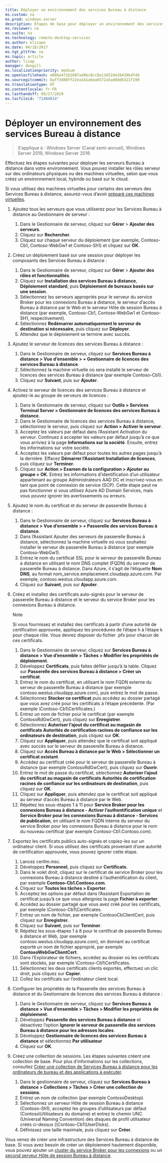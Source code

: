 ```yaml
---
title: Déployer un environnement des services Bureau à distance
ms.custom: na
ms.prod: windows-server
description: Étapes de base pour déployer un environnement des services Bureau à distance.
ms.reviewer: na
ms.suite: na
ms.technology: remote-desktop-services
ms.author: elizapo
ms.date: 04/10/2017
ms.tgt_pltfrm: na
ms.topic: article
author: lizap
manager: dongill
ms.localizationpriority: medium
ms.openlocfilehash: e00be471b2607ad4bc8cc8e11652d428419b4fd6
ms.sourcegitcommit: 6aff3d88ff22ea141a6ea6572a5ad8dd6321f199
ms.translationtype: HT
ms.contentlocale: fr-FR
ms.lasthandoff: 09/27/2019
ms.locfileid: "71404014"
---
```

# <a name="deploy-your-remote-desktop-environment"></a>Déployer un environnement des services Bureau à distance

>S’applique à : Windows Server (Canal semi-annuel), Windows Server 2019, Windows Server 2016

Effectuez les étapes suivantes pour déployer les serveurs Bureau à distance dans votre environnement. Vous pouvez installer les rôles serveur sur des ordinateurs physiques ou des machines virtuelles, selon que vous créez un environnement local, hybride ou basé sur le cloud. 

Si vous utilisez des machines virtuelles pour certains des serveurs des Services Bureau à distance, assurez-vous d’avoir [préparé ces machines virtuelles](rds-prepare-vms.md).
  
  
1.  Ajoutez tous les serveurs que vous utiliserez pour les Services Bureau à distance au Gestionnaire de serveur :  
    1.  Dans le Gestionnaire de serveur, cliquez sur **Gérer** > **Ajouter des serveurs**.  
    2.  Cliquez sur **Rechercher**.  
    3.  Cliquez sur chaque serveur du déploiement (par exemple, Contoso-Cb1, Contoso-WebGw1 et Contoso-Sh1) et cliquez sur **OK**.  
2.  Créez un déploiement basé sur une session pour déployer les composants des Services Bureau à distance :  
    1.  Dans le Gestionnaire de serveur, cliquez sur **Gérer** > **Ajouter des rôles et fonctionnalités**.  
    2.  Cliquez sur **Installation des services Bureau à distance**, **Déploiement standard**, puis **Déploiement de bureaux basés sur une session**.  
    3.  Sélectionnez les serveurs appropriés pour le serveur du service Broker pour les connexions Bureau à distance, le serveur d’accès Bureau à distance par le Web et le serveur Hôte de session Bureau à distance (par exemple, Contoso-Cb1, Contoso-WebGw1 et Contoso-SH1, respectivement).  
    4.  Sélectionnez **Redémarrer automatiquement le serveur de destination si nécessaire**, puis cliquez sur **Déployer**.  
    5.  Attendez que le déploiement se termine avec succès.  
3.  Ajoutez le serveur de licences des services Bureau à distance :  
    1.  Dans le Gestionnaire de serveur, cliquez sur **Services Bureau à distance > Vue d’ensemble > + Gestionnaire de licences des services Bureau à distance**.  
    2.  Sélectionnez la machine virtuelle où sera installé le serveur de licences des services Bureau à distance (par exemple Contoso-Cb1).  
    3.  Cliquez sur **Suivant**, puis sur **Ajouter**.  
4.  Activez le serveur de licences des services Bureau à distance et ajoutez-le au groupe de serveurs de licences :  
    1.  Dans le Gestionnaire de serveur, cliquez sur **Outils > Services Terminal Server > Gestionnaire de licences des services Bureau à distance**.  
    2.  Dans le Gestionnaire de licences des services Bureau à distance, sélectionnez le serveur, puis cliquez sur **Action > Activer le serveur**.  
    3.  Acceptez les valeurs par défaut dans l’Assistant Activation du serveur. Continuez à accepter les valeurs par défaut jusqu’à ce que vous arriviez à la page **Informations sur la société**. Ensuite, entrez les informations sur votre société.  
    4.  Acceptez les valeurs par défaut pour toutes les autres pages jusqu’à la dernière. Effacez **Démarrer l’Assistant Installation de licences**, puis cliquez sur **Terminer**.  
    5.  Cliquez sur **Action > Examen de la configuration > Ajouter au groupe > OK**. Entrez les informations d’identification d’un utilisateur appartenant au groupe Administrateurs AAD DC et inscrivez-vous en tant que point de connexion de service (SCP). Cette étape peut ne pas fonctionner si vous utilisez Azure AD Domain Services, mais vous pouvez ignorer les avertissements ou erreurs.  
5.  Ajoutez le nom du certificat et du serveur de passerelle Bureau à distance :  
    1.  Dans le Gestionnaire de serveur, cliquez sur **Services Bureau à distance > Vue d’ensemble > + Passerelle des services Bureau à distance**.  
    2.  Dans l’Assistant Ajouter des serveurs de passerelle Bureau à distance, sélectionnez la machine virtuelle où vous souhaitez installer le serveur de passerelle Bureau à distance (par exemple Contoso-WebGw1).  
    3.  Entrez le nom du certificat SSL pour le serveur de passerelle Bureau à distance en utilisant le nom DNS complet (FQDN) du serveur de passerelle Bureau à distance. Dans Azure, il s’agit de l’étiquette **Nom DNS**, au format nom_service.emplacement.cloudapp.azure.com. Par exemple, contoso.westus.cloudapp.azure.com.  
    4.  Cliquez sur **Suivant**, puis sur **Ajouter**.
6.  Créez et installez des certificats auto-signés pour le serveur de passerelle Bureau à distance et le serveur du service Broker pour les connexions Bureau à distance.

       > [!NOTE]
       > Si vous fournissez et installez des certificats à partir d’une autorité de certification approuvée, appliquez les procédures de l’étape h à l’étape k pour chaque rôle. Vous devrez disposer du fichier .pfx pour chacun de ces certificats.
       
    1.  Dans le Gestionnaire de serveur, cliquez sur **Services Bureau à distance > Vue d’ensemble > Tâches > Modifier les propriétés de déploiement**.  
    2.  Développez **Certificats**, puis faites défiler jusqu’à la table. Cliquez sur **Passerelle des services Bureau à distance > Créer un certificat**.  
    3.  Entrez le nom du certificat, en utilisant le nom FQDN externe du serveur de passerelle Bureau à distance (par exemple contoso.westus.cloudapp.azure.com), puis entrez le mot de passe.  
    4.  Sélectionnez **Stocker ce certificat** puis accédez au dossier partagé que vous avez créé pour les certificats à l’étape précédente. (Par exemple \Contoso-Cb1\Certificates.)  
    5.  Entrez un nom de fichier pour le certificat (par exemple ContosoRdGwCert), puis cliquez sur **Enregistrer**.  
    6.  Sélectionnez **Autoriser l’ajout du certificat au magasin de certificats Autorités de certification racines de confiance sur les ordinateurs de destination**, puis cliquez sur **OK**.  
    7.  Cliquez sur **Appliquer**, puis attendez que le certificat soit appliqué avec succès sur le serveur de passerelle Bureau à distance.  
    8.  Cliquez sur **Accès Bureau à distance par le Web > Sélectionner un certificat existant**.  
    9.  Accédez au certificat créé pour le serveur de passerelle Bureau à distance (par exemple ContosoRdGwCert), puis cliquez sur **Ouvrir**.  
    10. Entrez le mot de passe du certificat, sélectionnez **Autoriser l’ajout du certificat au magasin de certificats Autorités de certification racines de confiance sur les ordinateurs de destination**, puis cliquez sur **OK**.  
    11. Cliquez sur **Appliquer**, puis attendez que le certificat soit appliqué au serveur d’accès Bureau à distance par le Web.  
    12. Répétez les sous-étapes 1 à 11 pour **Service Broker pour les connexions Bureau à distance - Activer l’authentification unique** et **Service Broker pour les connexions Bureau à distance - Services de publication**, en utilisant le nom FQDN interne du serveur du service Broker pour les connexions Bureau à distance pour le nom du nouveau certificat (par exemple Contoso-Cb1.Contoso.com).  
7.  Exportez les certificats publics auto-signés et copiez-les sur un ordinateur client. Si vous utilisez des certificats provenant d’une autorité de certification approuvée, vous pouvez ignorer cette étape.  
    1.  Lancez certlm.msc.  
    2.  Développez **Personnel**, puis cliquez sur **Certificats.**  
    3.  Dans le volet droit, cliquez sur le certificat de service Broker pour les connexions Bureau à distance destiné à l’authentification du client, par exemple **Contoso-Cb1.Contoso.com**.  
    4.  Cliquez sur **Toutes les tâches > Exporter**.  
    5.  Acceptez les options par défaut dans l’Assistant Exportation de certificat jusqu’à ce que vous atteigniez la page **Fichier à exporter**.  
    6.  Accédez au dossier partagé que vous avez créé pour les certificats, par exemple \Contoso-Cb1\Certificates.  
    7.  Entrez un nom de fichier, par exemple ContosoCbClientCert, puis cliquez sur **Enregistrer**.  
    8.  Cliquez sur **Suivant**, puis sur **Terminer**.  
    9.  Répétez les sous-étapes 1 à 8 pour le certificat de passerelle Bureau à distance et Web, (par exemple contoso.westus.cloudapp.azure.com), en donnant au certificat exporté un nom de fichier approprié, par exemple **ContosoWebGwClientCert**.  
    10. Dans l’Explorateur de fichiers, accédez au dossier où les certificats sont stockés, par exemple \Contoso-Cb1\Certificates.  
    11. Sélectionnez les deux certificats clients exportés, effectuez un clic droit, puis cliquez sur **Copier**.  
    12. Collez les certificats sur l’ordinateur client local.  
8.  Configurer les propriétés de la Passerelle des services Bureau à distance et du Gestionnaire de licences des services Bureau à distance :  
    1.  Dans le Gestionnaire de serveur, cliquez sur **Services Bureau à distance > Vue d’ensemble > Tâches > Modifier les propriétés de déploiement**.  
    2.  Développez **Passerelle des services Bureau à distance** et désactivez l’option **Ignorer le serveur de passerelle des services Bureau à distance pour les adresses locales**.  
    3.  Développez **Gestionnaire de licences des services Bureau à distance** et sélectionnez **Par utilisateur**  
    4.  Cliquez sur **OK**.  
10. Créez une collection de sessions. Les étapes suivantes créent une collection de base. Pour plus d’informations sur les collections, consultez [Créer une collection de Services Bureau à distance pour les ordinateurs de bureau et des applications à exécuter](rds-create-collection.md).
 
    1.  Dans le gestionnaire de serveur, cliquez sur **Services Bureau à distance > Collections > Tâches > Créer une collection de sessions**.  
    2.  Entrez un nom de collection (par exemple ContosoDesktop).  
    3.  Sélectionnez un serveur Hôte de session Bureau à distance (Contoso-Sh1), acceptez les groupes d’utilisateurs par défaut (Contoso\Utilisateurs du domaine) et entrez le chemin UNC (Universal Naming Convention) des disques de profil utilisateur créés ci-dessus (\Contoso-Cb1\UserDisks).  
    4.  Définissez une taille maximale, puis cliquez sur **Créer**.  
  

Vous venez de créer une infrastructure des Services Bureau à distance de base. Si vous avez besoin de créer un déploiement hautement disponible, vous pouvez ajouter un [cluster du service Broker pour les connexions](rds-connection-broker-cluster.md) ou un [second serveur Hôte de session Bureau à distance](rds-scale-rdsh-farm.md).

